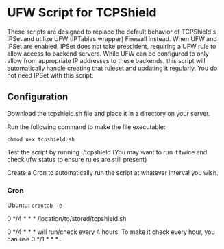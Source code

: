 # UFW Script for TCPShield

These scripts are designed to replace the default behavior of TCPShield's IPSet and utilize UFW (IPTables wrapper) Firewall instead. When UFW and IPSet are enabled, IPSet does not take prescident, requiring a UFW rule to allow access to backend servers. While UFW can be configured to only allow from appropriate IP addresses to these backends, this script will automatically handle creating that ruleset and updating it regularly. You do not need IPSet with this script.

## Configuration
Download the tcpshield.sh file and place it in a directory on your server.

Run the following command to make the file executable:
```
chmod u+x tcpshield.sh
```

Test the script by running ./tcpshield (You may want to run it twice and check ufw status to ensure rules are still present)

Create a Cron to automatically run the script at whatever interval you wish.

### Cron
Ubuntu: ```crontab -e```

0 */4 * * * /location/to/stored/tcpshield.sh

0 */4 * * * will run/check every 4 hours. To make it check every hour, you can use 0 */1 * * * .

